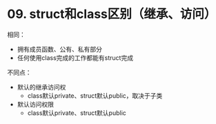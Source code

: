 # 09. struct和class区别（继承、访问）

相同：

+ 拥有成员函数、公有、私有部分
+ 任何使用class完成的工作都能有struct完成

不同点：

+ 默认的继承访问权
  + class默认private、struct默认public，取决于子类
+ 默认访问权限
  + class默认private、struct默认public